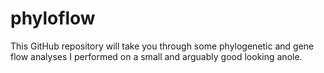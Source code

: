 # phyloflow
This GitHub repository will take you through some phylogenetic and gene flow analyses I performed on a small and arguably good looking anole.
